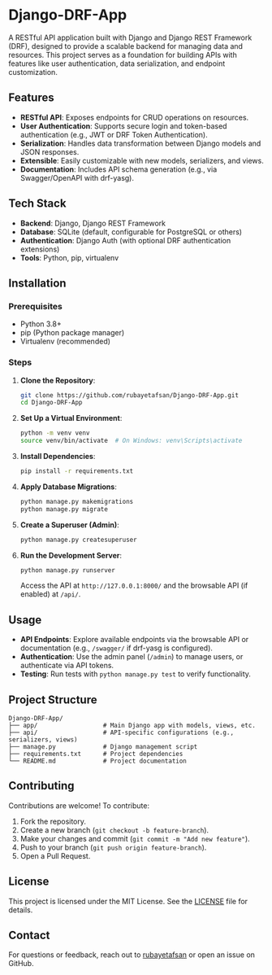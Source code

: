 # Django-DRF-App

A RESTful API application built with Django and Django REST Framework (DRF), designed to provide a scalable backend for managing data and resources. This project serves as a foundation for building APIs with features like user authentication, data serialization, and endpoint customization.

## Features
- **RESTful API**: Exposes endpoints for CRUD operations on resources.
- **User Authentication**: Supports secure login and token-based authentication (e.g., JWT or DRF Token Authentication).
- **Serialization**: Handles data transformation between Django models and JSON responses.
- **Extensible**: Easily customizable with new models, serializers, and views.
- **Documentation**: Includes API schema generation (e.g., via Swagger/OpenAPI with drf-yasg).

## Tech Stack
- **Backend**: Django, Django REST Framework
- **Database**: SQLite (default, configurable for PostgreSQL or others)
- **Authentication**: Django Auth (with optional DRF authentication extensions)
- **Tools**: Python, pip, virtualenv

## Installation

### Prerequisites
- Python 3.8+
- pip (Python package manager)
- Virtualenv (recommended)

### Steps
1. **Clone the Repository**:
   ```bash
   git clone https://github.com/rubayetafsan/Django-DRF-App.git
   cd Django-DRF-App
   ```

2. **Set Up a Virtual Environment**:
   ```bash
   python -m venv venv
   source venv/bin/activate  # On Windows: venv\Scripts\activate
   ```

3. **Install Dependencies**:
   ```bash
   pip install -r requirements.txt
   ```

4. **Apply Database Migrations**:
   ```bash
   python manage.py makemigrations
   python manage.py migrate
   ```

5. **Create a Superuser (Admin)**:
   ```bash
   python manage.py createsuperuser
   ```

6. **Run the Development Server**:
   ```bash
   python manage.py runserver
   ```
   Access the API at `http://127.0.0.1:8000/` and the browsable API (if enabled) at `/api/`.

## Usage
- **API Endpoints**: Explore available endpoints via the browsable API or documentation (e.g., `/swagger/` if drf-yasg is configured).
- **Authentication**: Use the admin panel (`/admin`) to manage users, or authenticate via API tokens.
- **Testing**: Run tests with `python manage.py test` to verify functionality.

## Project Structure
```
Django-DRF-App/
├── app/                  # Main Django app with models, views, etc.
├── api/                  # API-specific configurations (e.g., serializers, views)
├── manage.py             # Django management script
├── requirements.txt      # Project dependencies
└── README.md             # Project documentation
```

## Contributing
Contributions are welcome! To contribute:
1. Fork the repository.
2. Create a new branch (`git checkout -b feature-branch`).
3. Make your changes and commit (`git commit -m "Add new feature"`).
4. Push to your branch (`git push origin feature-branch`).
5. Open a Pull Request.

## License
This project is licensed under the MIT License. See the [LICENSE](LICENSE) file for details.

## Contact
For questions or feedback, reach out to [rubayetafsan](https://github.com/rubayetafsan) or open an issue on GitHub.
